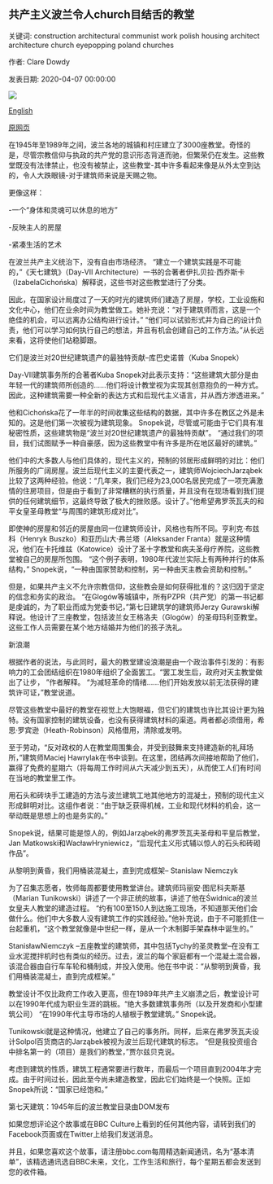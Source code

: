## 共产主义波兰令人church目结舌的教堂

关键词: construction architectural communist work polish housing architect architecture church eyepopping poland churches

作者: Clare Dowdy

发表日期: 2020-04-07 00:00:00

![](https://ichef.bbci.co.uk/wwfeatures/live/624_351/images/live/p0/88/w4/p088w448.jpg)

[English](The%20eye-popping%20churches%20of%20Communist%20Poland.md)

[原网页](https://www.bbc.com/culture/story/20200407-the-surprising-story-of-polands-extraordinary-churches)

在1945年至1989年之间，波兰各地的城镇和村庄建立了3000座教堂。奇怪的是，尽管宗教信仰与执政的共产党的意识形态背道而驰，但繁荣仍在发生。这些教堂既没有法律禁止，也没有被禁止，这些教堂-其中许多看起来像是从外太空到达的，令人大跌眼镜-对于建筑师来说是天赐之物。

更像这样：

-一个“身体和灵魂可以休息的地方”

-反映主人的房屋

-紧凑生活的艺术

在波兰共产主义统治下，没有自由市场经济。 “建立一个建筑实践是不可能的，”《天七建筑》（Day-VII Architecture）一书的合著者伊扎贝拉·西乔斯卡（IzabelaCichońska）解释说，这些书对这些教堂进行了分类。

因此，在国家设计局度过了一天的时光的建筑师们建造了房屋，学校，工业设施和文化中心，他们在业余时间为教堂做工。她补充说：“对于建筑师而言，这是一个绝佳的机会，可以远离办公结构进行设计。” “他们可以试验形式并为自己的设计负责，他们可以学习如何执行自己的想法，并且有机会创建自己的工作方法。”从长远来看，这将使他们站稳脚跟。

它们是波兰对20世纪建筑遗产的最独特贡献–库巴史诺普（Kuba Snopek）

Day-VII建筑事务所的合著者Kuba Snopek对此表示支持：“这些建筑大部分是由年轻一代的建筑师所创造的……他们将设计教堂视为实现其创意抱负的一种方式。因此，这种建筑需要一种全新的表达方式和后现代主义语言，并从西方渗透进来。”

他和Cichońska花了一年半的时间收集这些结构的数据，其中许多在教区之外是未知的。这是他们第一次被视为建筑现象。 Snopek说，尽管或可能由于它们具有准秘密性质，这些建筑物是“波兰对20世纪建筑遗产的最独特贡献”。 “通过我们的项目，我们试图赋予一种自豪感，因为这些教堂中有许多是所在地区最好的建筑。”

他们中的大多数人与他们具体的，现代主义的，预制的邻居形成鲜明的对比：他们所服务的广阔房屋。波兰后现代主义的主要代表之一，建筑师WojciechJarząbek比较了这两种经验。他说：“几年来，我们已经为23,000名居民完成了一项充满激情的住房项目，但是由于看到了非常糟糕的执行质量，并且没有在现场看到我们提供的任何建筑细节，这最终导致了极大的挫败感。设计了。”他希望弗罗茨瓦夫的和平女皇圣母教堂“与周围的建筑形成对比”。

即使神的房屋和邻近的房屋由同一位建筑师设计，风格也有所不同。亨利克·布兹科（Henryk Buszko）和亚历山大·弗兰塔（Aleksander Franta）就是这种情况，他们在卡托维兹（Katowice）设计了圣十字教堂和病夫圣母疗养院，这些教堂被自己的房屋所包围。 “这个例子表明，1980年代波兰实际上有两种并行的体系结构，” Snopek说，“一种由国家赞助和控制，另一种由天主教会资助和控制。”

但是，如果共产主义不允许宗教信仰，这些教会是如何获得批准的？这归因于坚定的信念和务实的政治。 “在Glogów等城镇中，所有PZPR（共产党）的第一书记都是虔诚的，为了职业而成为党委书记，”第七日建筑学的建筑师Jerzy Gurawski解释说。他设计了三座教堂，包括波兰女王格洛夫（Glogów）的圣母玛利亚教堂。这些工作人员需要在某个地方结婚并为他们的孩子洗礼。

新浪潮

根据作者的说法，与此同时，最大的教堂建设浪潮是由一个政治事件引发的：有影响力的工会团结组织在1980年组织了全面罢工。“罢工发生后，政府对天主教堂做出了让步， ”作者解释。 “为减轻革命的情绪……他们开始发放以前无法获得的建筑许可证，”教堂说道。

尽管这些教堂中最好的教堂在视觉上大饱眼福，但它们的建筑也许比其设计更为独特。没有国家控制的建筑设备，也没有获得建筑材料的渠道。两者都必须借用，希思·罗宾逊（Heath-Robinson）风格借用，清除或发明。

至于劳动，“反对政权的人在教堂周围集会，并受到鼓舞来支持建造新的礼拜场所，”建筑师Maciej Hawrylak在书中谈到。在这里，团结再次间接地帮助了他们，赢得了免费的星期六（将每周工作时间从六天减少到五天），从而使工人们有时间在当地的教堂里工作。

用石头和砖块手工建造的方法与波兰建筑工地其他地方的混凝土，预制的现代主义形成鲜明对比。这组作者说：“由于缺乏获得机械，工业和现代材料的机会，这一举动既是思想上的也是务实的。”

Snopek说，结果可能是惊人的，例如Jarząbek的弗罗茨瓦夫圣母和平皇后教堂，Jan Matkowski和WacławHryniewicz，“后现代主义形式辅以惊人的石头和砖砌作品”。

从黎明到黄昏，我们用桶装混凝土，直到完成框架– Stanislaw Niemczyk

为了召集志愿者，牧师每周都要使用教堂讲台。建筑师玛丽安·图尼科夫斯基（Marian Tunikowski）讲述了一个非正统的故事，讲述了他在Świdnica的波兰女皇夫人教堂的建造过程。 “约有100至150人到达施工现场，不知道那天他们会做什么。他们中大多数人没有建筑工作的实践经验。”他补充说，由于不可能抓住一台起重机，“这个教堂就像是中世纪一样，是从一个木制脚手架森林中诞生的。”

StanisławNiemczyk –五座教堂的建筑师，其中包括Tychy的圣灵教堂–在没有工业水泥搅拌机时也有类似的经历。过去，波兰的每个家庭都有一个混凝土混合器，该混合器由自行车车轮和桶制成，并投入使用。他在书中说：“从黎明到黄昏，我们用桶装混凝土，直到完成框架。”

教堂设计不仅比政府工作收入更高，但在1989年共产主义崩溃之后，教堂设计可以在1990年代成为职业生涯的跳板。“绝大多数建筑事务所（以及开发商和小型建筑公司） “在1990年代主导市场的人植根于教堂建筑。” Snopek说。

Tunikowski就是这种情况，他建立了自己的事务所。同样，后来在弗罗茨瓦夫设计Solpol百货商店的Jarząbek被视为波兰后现代建筑的标志。 “但是我投资组合中排名第一的（项目）是我们的教堂，”贾尔兹贝克说。

考虑到建筑的性质，建筑工程通常要进行数年，而最后一个项目直到2004年才完成。由于时间过长，因此至今尚未建造教堂，因此它们始终是一个快照。正如Snopek所说：“国家已经饱和。”

第七天建筑：1945年后的波兰教堂目录由DOM发布

如果您想评论这个故事或在BBC Culture上看到的任何其他内容，请转到我们的Facebook页面或在Twitter上给我们发送消息。

并且，如果您喜欢这个故事，请注册bbc.com每周精选新闻通讯，名为“基本清单”，该精选通讯选自BBC未来，文化，工作生活和旅行，每个星期五都会发送到您的收件箱。